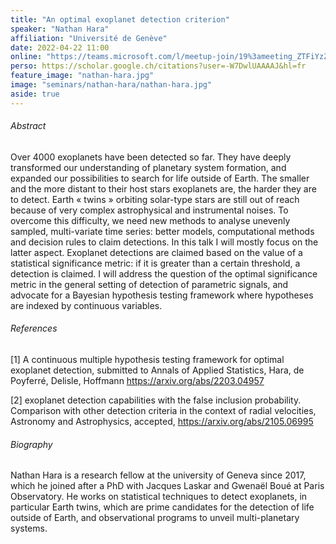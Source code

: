 ```yaml
---
title: "An optimal exoplanet detection criterion"
speaker: "Nathan Hara"
affiliation: "Université de Genève"
date: 2022-04-22 11:00
online: "https://teams.microsoft.com/l/meetup-join/19%3ameeting_ZTFiYzZiZjctNjU1OS00MDYxLWE4NDYtY2JiODQ3YmEyMjli%40thread.v2/0?context=%7b%22Tid%22%3a%2261f3e3b8-9b52-433a-a4eb-c67334ce54d5%22%2c%22Oid%22%3a%22e7e16d6d-f879-4a2c-9797-8c1ec43541f4%22%7d"
perso: https://scholar.google.ch/citations?user=-W7DwlUAAAAJ&hl=fr
feature_image: "nathan-hara.jpg"
image: "seminars/nathan-hara/nathan-hara.jpg"
aside: true
---
```


###### Abstract

Over 4000 exoplanets have been detected so far. They have deeply transformed our
understanding of planetary system formation, and expanded our possibilities to
search for life outside of Earth. The smaller and the more distant to their host
stars exoplanets are, the harder they are to detect. Earth « twins » orbiting
solar-type stars are still out of reach because of very complex astrophysical
and instrumental noises. To overcome this difficulty, we need new methods to
analyse unevenly sampled, multi-variate time series: better models,
computational methods and decision rules to claim detections. In this talk I
will mostly focus on the latter aspect. Exoplanet detections are claimed based
on the value of a statistical significance metric: if it is greater than a
certain threshold, a detection is claimed. I will address the question of the
optimal significance metric in the general setting of detection of parametric
signals, and advocate for a Bayesian hypothesis testing framework where
hypotheses are indexed by continuous variables.

###### References

[1] A continuous multiple hypothesis testing framework for optimal exoplanet
detection, submitted to Annals of Applied Statistics, Hara, de Poyferré,
Delisle, Hoffmann https://arxiv.org/abs/2203.04957

[2] exoplanet detection capabilities with the false inclusion probability.
Comparison with other detection criteria in the context of radial velocities,
Astronomy and Astrophysics, accepted, https://arxiv.org/abs/2105.06995

###### Biography

Nathan Hara is a research fellow at the university of Geneva since 2017, which
he joined after a PhD with Jacques Laskar and Gwenaël Boué at Paris Observatory.
He works on statistical techniques to detect exoplanets, in particular Earth
twins, which are prime candidates for the detection of life outside of Earth,
and observational programs to unveil multi-planetary systems.
